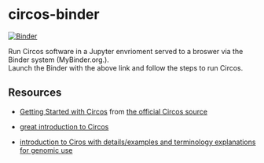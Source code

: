 # circos-binder

[![Binder](http://mybinder.org/badge.svg)](http://beta.mybinder.org/v2/gh/fomightez/circos-binderized/master?filepath=index.ipynb)

Run Circos software in a Jupyter envrioment served to a broswer via the Binder system (MyBinder.org.).  
Launch the Binder with the above link and follow the steps to run Circos.

Resources
--------
* [Getting Started with Circos](http://circos.ca/support/getting_started/) from [the official Circos source](http://circos.ca/)

* [great introduction to Circos](https://medium.com/@Marianattestad/a-treatise-on-making-circos-plots-from-genomic-data-7ff496849e0)

* [introduction to Ciros with details/examples and terminology explanations for genomic use](http://barc.wi.mit.edu/education/hot_topics/Circos/Circos.pdf)

